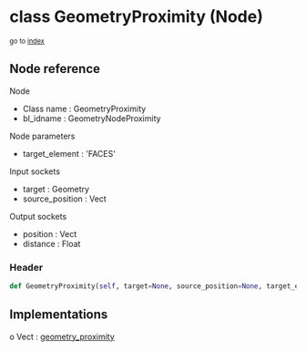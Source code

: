 # class GeometryProximity (Node)

<sub>go to [index](/docs/index.md)</sub>

## Node reference

Node
 - Class name : GeometryProximity
 - bl_idname : GeometryNodeProximity

Node parameters
 - target_element : 'FACES'

Input sockets
 - target : Geometry
 - source_position : Vect

Output sockets
 - position : Vect
 - distance : Float

### Header

``` python
def GeometryProximity(self, target=None, source_position=None, target_element='FACES', node_label=None, node_color=None):
```

## Implementations

o Vect : [geometry_proximity](#geometry_proximity) 


